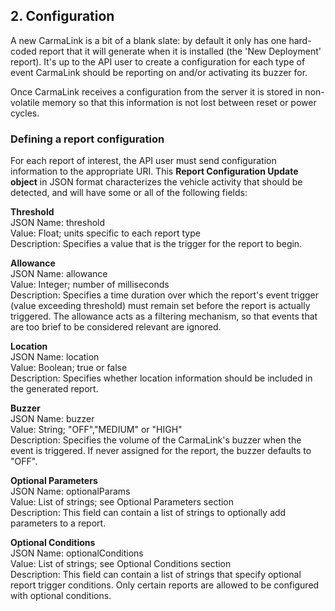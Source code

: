 <h2>2. Configuration</h2>  
A new CarmaLink is a bit of a blank slate: by default it only has one hard-coded report that it will generate when it is installed (the 'New Deployment' report). It's up to the API user to create a configuration for each type of event CarmaLink should be reporting on and/or activating its buzzer for.  

Once CarmaLink receives a configuration from the server it is stored in non-volatile memory so that this information is not lost between reset or power cycles.  

<h3>Defining a report configuration</h3>
For each report of interest, the API user must send configuration information to the appropriate URI. This <b>Report Configuration Update object</b> in JSON format characterizes the vehicle activity that should be detected, and will have some or all of the following fields:  

**Threshold**  
JSON Name: threshold  
Value: Float; units specific to each report type  
Description: Specifies a value that is the trigger for the report to begin.  

**Allowance**  
JSON Name: allowance  
Value: Integer; number of milliseconds  
Description: Specifies a time duration over which the report's event trigger (value exceeding threshold) must remain set before the report is actually triggered. The allowance acts as a filtering mechanism, so that events that are too brief to be considered relevant are ignored.  

**Location**  
JSON Name: location  
Value: Boolean; true or false  
Description: Specifies whether location information should be included in the generated report.  

**Buzzer**  
JSON Name: buzzer  
Value: String; "OFF","MEDIUM" or "HIGH"  
Description: Specifies the volume of the CarmaLink's buzzer when the event is triggered. If never assigned for the report, the buzzer defaults to "OFF".  

**Optional Parameters**  
JSON Name: optionalParams  
Value: List of strings; see Optional Parameters section  
Description: This field can contain a list of strings to optionally add parameters to a report.  

**Optional Conditions**  
JSON Name: optionalConditions  
Value: List of strings; see Optional Conditions section  
Description: This field can contain a list of strings that specify optional report trigger conditions. Only certain reports are allowed to be configured with optional conditions.  
